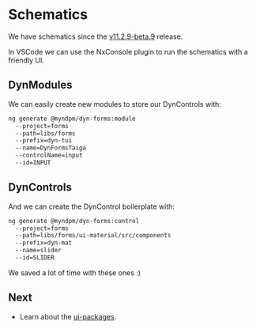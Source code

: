 # Schematics

We have schematics since the [v11.2.9-beta.9](https://github.com/myndpm/open-source/releases/tag/%40myndpm%2Fdyn-forms%4011.2.9-beta.9) release.

In VSCode we can use the NxConsole plugin to run the schematics with a friendly UI.

## DynModules

We can easily create new modules to store our DynControls with:

```bash
ng generate @myndpm/dyn-forms:module
  --project=forms
  --path=libs/forms
  --prefix=dyn-tui
  --name=DynFormsTaiga
  --controlName=input
  --id=INPUT
```

## DynControls

And we can create the DynControl boilerplate with:

```bash
ng generate @myndpm/dyn-forms:control
  --project=forms
  --path=libs/forms/ui-material/src/components
  --prefix=dyn-mat
  --name=slider
  --id=SLIDER
```

We saved a lot of time with these ones :)

## Next

- Learn about the [ui-packages](https://mynd.dev/docs/dyn-forms/ui).
